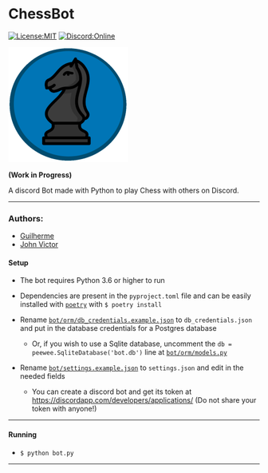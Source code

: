 # ChessBot

[![License:MIT](https://img.shields.io/github/license/Guilherme-Vasconcelos/ChessBot.svg?style=for-the-badge)](https://opensource.org/licenses/MIT) [![Discord:Online](https://img.shields.io/discord/571131331464134686.svg?style=for-the-badge&logo=discord)](https://discord.gg/HcTJsyd)

![ChessBot Logo](images/logo.png)

**(Work in Progress)**

A discord Bot made with Python to play Chess with others on Discord.

---

### Authors:

-   [Guilherme](https://github.com/Guilherme-Vasconcelos)
-   [John Victor](https://github.com/johnvictofs)

#### Setup

- The bot requires Python 3.6 or higher to run

- Dependencies are present in the `pyproject.toml` file and can be easily installed with [`poetry`](https://github.com/sdispater/poetry) with `$ poetry install`

- Rename [`bot/orm/db_credentials.example.json`](bot/orm/db_credentials.example.json) to `db_credentials.json` and put in the database credentials for a Postgres database
    - Or, if you wish to use a Sqlite database, uncomment the `db = peewee.SqliteDatabase('bot.db')` line at [`bot/orm/models.py`](bot/orm/db.py)

- Rename [`bot/settings.example.json`](bot/settings.example.json) to `settings.json` and edit in the needed fields

    - You can create a discord bot and get its token at https://discordapp.com/developers/applications/  (Do not share your token with anyone!)

***

#### Running

- `$ python bot.py`

***
